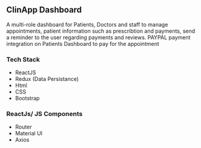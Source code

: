 
## ClinApp Dashboard

A multi-role dashboard for Patients, Doctors and staff to manage appointments, patient information such as prescribtion and payments, send a reminder to the user regarding payments and reviews. PAYPAL payment integration on Patients Dashboard to pay for the appointment

### Tech Stack ###

- ReactJS
- Redux (Data Persistance)
- Html
- CSS
- Bootstrap

### ReactJs/ JS Components ###
- Router
- Material UI
- Axios
